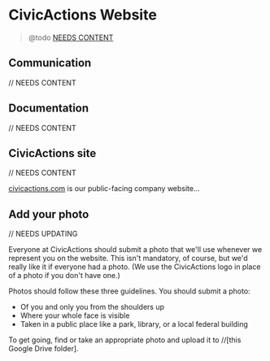# CivicActions Website

> @todo [NEEDS CONTENT](https://trello.com/c/TlpYpzcg)

## Communication

// NEEDS CONTENT

## Documentation

// NEEDS CONTENT

## CivicActions site

// NEEDS CONTENT

[civicactions.com](http://civicactions.com) is our public-facing company website...

## Add your photo

// NEEDS UPDATING

Everyone at CivicActions should submit a photo that we'll use whenever we represent you on the website. This isn't mandatory, of course, but we'd really like it if everyone had a photo. (We use the CivicActions logo in place of a photo if you don't have one.)

Photos should follow these three guidelines. You should submit a photo:

- Of you and only you from the shoulders up
- Where your whole face is visible
- Taken in a public place like a park, library, or a local federal building

To get going, find or take an appropriate photo and upload it to //\[this Google Drive folder].
